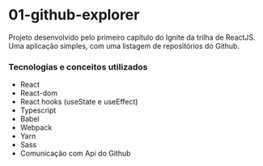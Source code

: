 # 01-github-explorer
Projeto desenvolvido pelo primeiro capítulo do Ignite da trilha de ReactJS. Uma aplicação simples, com uma listagem de repositórios do Github.

### Tecnologias e conceitos utilizados
* React
* React-dom
* React hooks (useState e useEffect)
* Typescript
* Babel
* Webpack
* Yarn
* Sass
* Comunicação com Api do Github